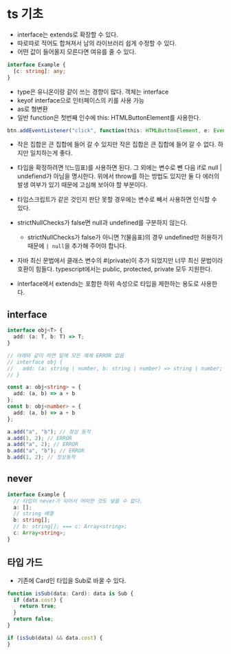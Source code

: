 # ts 기초

- interface는 extends로 확장할 수 있다.
- 따로따로 적어도 합쳐져서 남의 라이브러리 쉽게 수정할 수 있다.
- 어떤 값이 들어올지 모른다면 여유를 줄 수 있다.

```typescript
interface Example {
  [c: string]: any;
}
```

- type은 유니온이랑 같이 쓰는 경향이 많다. 객체는 interface
- keyof interface으로 인터페이스의 키를 사용 가능
- as로 형변환
- 일반 function은 첫번째 인수에 this: HTMLButtonElement를 사용한다.

```typescript
btn.addEventListener("click", function(this: HTMLButtonElement, e: Event) {});
```

- 작은 집합은 큰 집합에 들어 갈 수 있지만 작은 집합은 큰 집합에 들어 갈 수 없다. 하지만 일치하는게 좋다.
- 타입을 확정하려면 !(느낌표)를 사용하면 된다. 그 외에는 변수로 뺀 다음 if로 null | undefiend가 아님을 명시한다. 위에서 throw를 하는 방법도 있지만 둘 다 에러의 발생 여부가 있기 때문에 고심해 보아야 할 부분이다.
- 타입스크립트가 같은 것인지 판단 못할 경우에는 변수로 빼서 사용하면 인식할 수 있다.

- strictNullChecks가 false면 null과 undefined를 구분하지 않는다.

  - strictNullChecks가 false가 아니면 ?(물음표)의 경우 undefined만 허용하기 때문에 `| null`을 추가해 주어야 합니다.

- 자바 최신 문법에서 클래스 변수의 #(private)이 추가 되었지만 너무 최신 문법이라 호환이 힘들다. typescript에서는 public, protected, private 모두 지원한다.

- interface에서 extends는 포함한 하위 속성으로 타입을 제한하는 용도로 사용한다.

## interface

```typescript
interface obj<T> {
  add: (a: T, b: T) => T;
}

// 아래와 같이 하면 밑에 모든 예제 ERROR 없음
// interface obj {
//   add: (a: string | number, b: string | number) => string | number;
// }

const a: obj<string> = {
  add: (a, b) => a + b
};
const b: obj<number> = {
  add: (a, b) => a + b
};

a.add("a", "b"); // 정상 동작
a.add(1, 2); // ERROR
a.add("a", 2); // ERROR
b.add("a", "b"); // ERROR
b.add(1, 2); // 정상동작
```

## never

```typescript
interface Example {
  // 타입이 never가 되어서 어떠한 것도 넣을 수 없다.
  a: [];
  // string 배열
  b: string[];
  // b: string[]; === c: Array<string>;
  c: Array<string>;
}
```

## 타입 가드

- 기존에 Card인 타입을 Sub로 바꿀 수 있다.

```typescript
function isSub(data: Card): data is Sub {
  if (data.cost) {
    return true;
  }
  return false;
}

if (isSub(data) && data.cost) {
}
```
